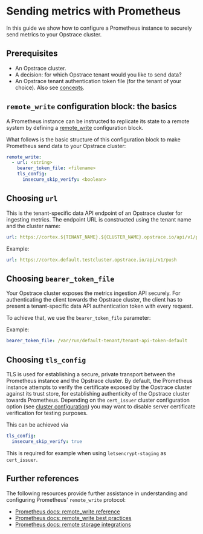# Sending metrics with Prometheus

In this guide we show how to configure a Prometheus instance to securely send metrics to your Opstrace cluster.

## Prerequisites

* An Opstrace cluster.
* A decision: for which Opstrace tenant would you like to send data?
* An Opstrace tenant authentication token file (for the tenant of your choice). Also see [concepts](../../references/concepts.md).

## `remote_write` configuration block: the basics

A Prometheus instance can be instructed to replicate its state to a remote system by defining a [remote_write](https://prometheus.io/docs/prometheus/latest/configuration/configuration/#remote_write) configuration block.

What follows is the basic structure of this configuration block to make Prometheus send data to your Opstrace cluster:

```yaml
remote_write:
  - url: <string>
    bearer_token_file: <filename>
    tls_config:
      insecure_skip_verify: <boolean>
```

## Choosing `url`

This is the tenant-specific data API endpoint of an Opstrace cluster for ingesting metrics.
The endpoint URL is constructed using the tenant name and the cluster name:

```yaml
url: https://cortex.${TENANT_NAME}.${CLUSTER_NAME}.opstrace.io/api/v1/push
```

Example:

```yaml
url: https://cortex.default.testcluster.opstrace.io/api/v1/push
```

## Choosing `bearer_token_file`

Your Opstrace cluster exposes the metrics ingestion API securely.
For authenticating the client towards the Opstrace cluster, the client has to present a tenant-specific data API authentication token with every request.

To achieve that, we use the `bearer_token_file` parameter:

Example:

```yaml
bearer_token_file: /var/run/default-tenant/tenant-api-token-default
```

## Choosing `tls_config`

TLS is used for establishing a secure, private transport between the Prometheus instance and the Opstrace cluster.
By default, the Prometheus instance attempts to verify the certificate exposed by the Opstrace cluster against its trust store, for establishing authenticity of the Opstrace cluster towards Prometheus.
Depending on the `cert_issuer` cluster configuration option (see [cluster configuration](../../references/cluster-configuration.md)) you may want to disable server certificate verification for testing purposes.

This can be achieved via

```yaml
tls_config:
  insecure_skip_verify: true
```

This is required for example when using `letsencrypt-staging` as `cert_issuer`.

## Further references

The following resources provide further assistance in understanding and configuring Prometheus' `remote_write` protocol:

* [Prometheus docs: remote_write reference](https://prometheus.io/docs/prometheus/latest/configuration/configuration/#remote_write)
* [Prometheus docs: remote_write best practices](https://prometheus.io/docs/practices/remote_write)
* [Prometheus docs: remote storage integrations](https://prometheus.io/docs/prometheus/latest/storage/#remote-storage-integrations)
